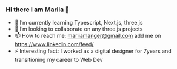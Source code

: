 ### Hi there I am Mariia 👋


- 🌱 I’m currently learning Typescript, Next.js, three.js
- 👯 I’m looking to collaborate on any three.js projects
- 📫 How to reach me: mariiamanger@gmail.com add me on https://www.linkedin.com/feed/
- ⚡ Interesting fact: I worked as a digital designer for 7years and transitioning my career to Web Dev

<!--
**marimanger/marimanger** is a ✨ _special_ ✨ repository because its `README.md` (this file) appears on your GitHub profile.

Here are some ideas to get you started:


-->
